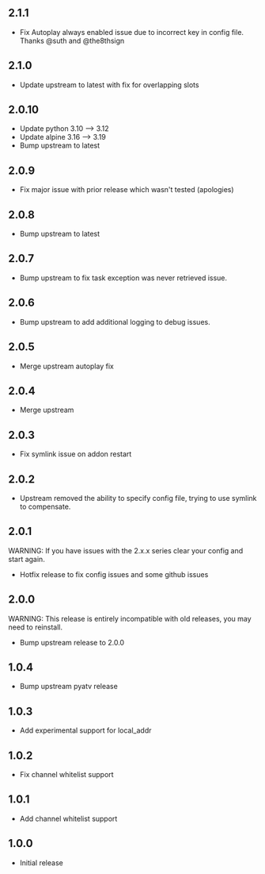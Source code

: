 <!-- https://developers.home-assistant.io/docs/add-ons/presentation#keeping-a-changelog -->
## 2.1.1

- Fix Autoplay always enabled issue due to incorrect key in config file. Thanks @suth and @the8thsign

## 2.1.0

- Update upstream to latest with fix for overlapping slots

## 2.0.10

- Update python 3.10 --> 3.12
- Update alpine 3.16 --> 3.19
- Bump upstream to latest

## 2.0.9

- Fix major issue with prior release which wasn't tested (apologies)

## 2.0.8

- Bump upstream to latest

## 2.0.7

- Bump upstream to fix task exception was never retrieved issue.

## 2.0.6

- Bump upstream to add additional logging to debug issues.

## 2.0.5

- Merge upstream autoplay fix

## 2.0.4

- Merge upstream

## 2.0.3

- Fix symlink issue on addon restart

## 2.0.2

- Upstream removed the ability to specify config file, trying to use symlink to compensate.

## 2.0.1

WARNING: If you have issues with the 2.x.x series clear your config and start again.

- Hotfix release to fix config issues and some github issues

## 2.0.0

WARNING: This release is entirely incompatible with old releases, you may need to reinstall.

- Bump upstream release to 2.0.0

## 1.0.4

- Bump upstream pyatv release

## 1.0.3

- Add experimental support for local_addr

## 1.0.2

- Fix channel whitelist support

## 1.0.1

- Add channel whitelist support

## 1.0.0

- Initial release
